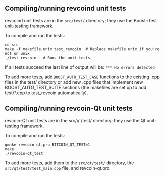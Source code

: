 Compiling/running revcoind unit tests
------------------------------------

revcoind unit tests are in the `src/test/` directory; they
use the Boost::Test unit-testing framework.

To compile and run the tests:

	cd src
	make -f makefile.unix test_revcoin  # Replace makefile.unix if you're not on unix
	./test_revcoin   # Runs the unit tests

If all tests succeed the last line of output will be:
`*** No errors detected`

To add more tests, add `BOOST_AUTO_TEST_CASE` functions to the existing
.cpp files in the test/ directory or add new .cpp files that
implement new BOOST_AUTO_TEST_SUITE sections (the makefiles are
set up to add test/*.cpp to test_revcoin automatically).


Compiling/running revcoin-Qt unit tests
---------------------------------------

revcoin-Qt unit tests are in the src/qt/test/ directory; they
use the Qt unit-testing framework.

To compile and run the tests:

	qmake revcoin-qt.pro BITCOIN_QT_TEST=1
	make
	./revcoin-qt_test

To add more tests, add them to the `src/qt/test/` directory,
the `src/qt/test/test_main.cpp` file, and revcoin-qt.pro.
